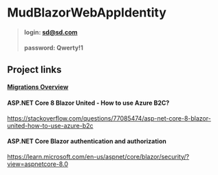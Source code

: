 # MudBlazorWebAppIdentity
>#### login: sd@sd.com 
>#### password: Qwerty!1
## Project links
#### [Migrations Overview](https://learn.microsoft.com/en-us/ef/core/managing-schemas/migrations/?tabs=dotnet-core-cli)

#### ASP.NET Core 8 Blazor United - How to use Azure B2C?
https://stackoverflow.com/questions/77085474/asp-net-core-8-blazor-united-how-to-use-azure-b2c

#### ASP.NET Core Blazor authentication and authorization
https://learn.microsoft.com/en-us/aspnet/core/blazor/security/?view=aspnetcore-8.0